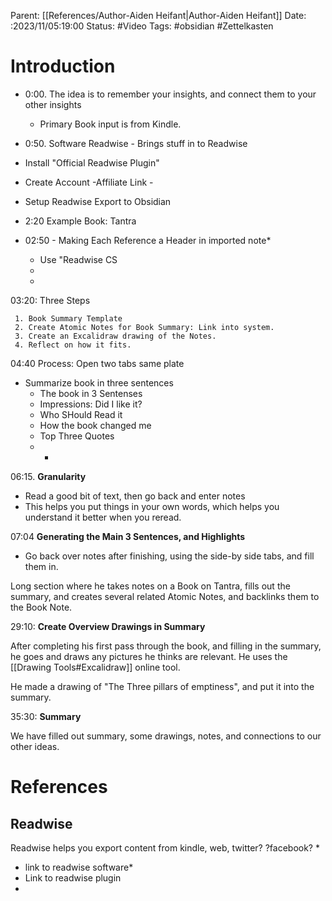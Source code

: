 Parent: [[References/Author-Aiden Heifant|Author-Aiden Heifant]]
Date: :2023/11/05:19:00
Status: #Video 
Tags: #obsidian #Zettelkasten 

# Introduction 
* 0:00. The idea is to remember your insights, and connect them to your other insights
	* Primary Book input is from Kindle.

* 0:50. Software Readwise  - Brings stuff in to Readwise
 * Install "Official Readwise Plugin"
 * Create Account -Affiliate Link - 
 * Setup Readwise Export to Obsidian 

* 2:20 Example Book: Tantra

*  02:50 - Making Each Reference a Header in imported note*
	* Use "Readwise CS 
	* 
	* 
03:20: Three Steps

	 1. Book Summary Template
	 2. Create Atomic Notes for Book Summary: Link into system. 
	 3. Create an Excalidraw drawing of the Notes. 
	 4. Reflect on how it fits. 

04:40 Process: Open two tabs same plate 
* Summarize book in three sentences
	* The book in 3 Sentenses
	* Impressions: Did I like it?
	* Who SHould Read it 
	* How the book changed me
	* Top Three Quotes 
	* *

06:15. **Granularity**
 * Read a good bit of text, then go back and enter notes
 * This helps you put things in your own words, which helps you understand it better when you reread. 

07:04 **Generating the Main 3 Sentences, and Highlights**
 * Go back over notes after finishing, using the side-by side tabs, and fill them in.

Long section where he takes notes on a Book on Tantra, fills out the summary, and creates several related Atomic Notes, and backlinks them to the Book Note. 

29:10: **Create Overview Drawings in Summary**

After completing his first pass through the book, and filling in the summary, he goes and draws any pictures he thinks are relevant.  He uses the [[Drawing Tools#Excalidraw]] online tool.

He made a drawing of "The Three pillars of emptiness", and put it into the summary. 

35:30: **Summary**

We have filled out summary, some drawings, notes, and connections to our other ideas. 


# References

## Readwise 
Readwise helps you export content from kindle, web, twitter? ?facebook? *
* link to readwise software*
* Link to readwise plugin
 * 